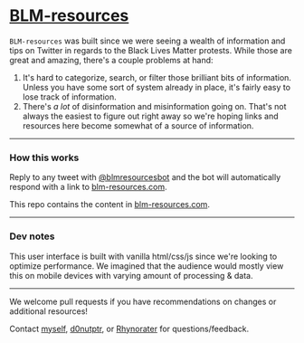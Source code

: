 # [BLM-resources](https://www.blm-resources.com)

`BLM-resources` was built since we were seeing a wealth of information and tips on Twitter in regards to the Black Lives Matter protests. While those are great and amazing, there's a couple problems at hand:

1. It's hard to categorize, search, or filter those brilliant bits of information. Unless you have some sort of system already in place, it's fairly easy to lose track of information.
2. There's _a lot_ of disinformation and misinformation going on. That's not always the easiest to figure out right away so we're hoping links and resources here become somewhat of a source of information.

---

### How this works

Reply to any tweet with [@blmresourcesbot](https://twitter.com/blmresourcesbot) and the bot will automatically respond with a link to [blm-resources.com](https://www.blm-resources.com/). 

This repo contains the content in [blm-resources.com](https://www.blm-resources.com/).

---

### Dev notes

This user interface is built with vanilla html/css/js since we're looking to optimize performance. We imagined that the audience would mostly view this on mobile devices with varying amount of processing & data.

---

We welcome pull requests if you have recommendations on changes or additional resources!

Contact [myself](https://twitter.com/hxnyk), [d0nutptr](https://twitter.com/d0nutptr), or [Rhynorater](https://twitter.com/Rhynorater) for questions/feedback.

